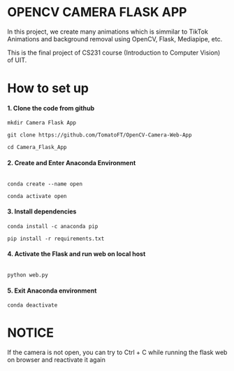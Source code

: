 # OPENCV CAMERA FLASK APP
In this project, we create many animations which is simmilar to TikTok Animations and background removal using OpenCV, Flask, Mediapipe, etc.

This is the final project of CS231 course (Introduction to Computer Vision) of UIT.

# How to set up
<h4>1. Clone the code from github </h4>

```
mkdir Camera Flask App

git clone https://github.com/TomatoFT/OpenCV-Camera-Web-App

cd Camera_Flask_App

```

<h4>2. Create and Enter Anaconda Environment</h4>

```

conda create --name open

conda activate open

```

<h4>3. Install dependencies</h4>

```
conda install -c anaconda pip

pip install -r requirements.txt

```

<h4>4. Activate the Flask and run web on local host</h4>

```

python web.py

```

<h4>5. Exit Anaconda environment</h4>

```
conda deactivate

```


<h1>NOTICE</h1>
  
<p>If the camera is not open, you can try to Ctrl + C while running the flask web on browser and reactivate it again</p>

